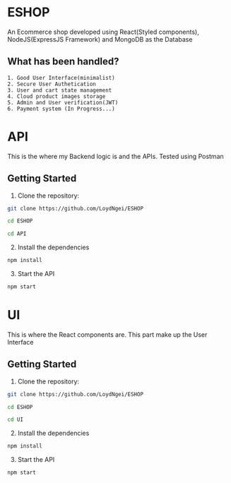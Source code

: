 # ESHOP

An Ecommerce shop developed using React(Styled components), NodeJS(ExpressJS Framework) and MongoDB as the Database

## What has been handled?

    1. Good User Interface(minimalist)
    2. Secure User Authetication
    3. User and cart state management
    4. Cloud product images storage
    5. Admin and User verification(JWT)
    6. Payment system (In Progress...)

# API

This is the where my Backend logic is and the APIs. Tested using Postman


## Getting Started

1. Clone the repository:

```bash
git clone https://github.com/LoydNgei/ESHOP

cd ESHOP

cd API
```

2. Install the dependencies

```bash
npm install

```

3. Start the API

```bash
npm start
```


# UI

This is where the React components are. This part make up the User Interface

## Getting Started

1. Clone the repository:

```bash
git clone https://github.com/LoydNgei/ESHOP

cd ESHOP

cd UI
```

2. Install the dependencies

```bash
npm install

```

3. Start the API

```bash
npm start
```

